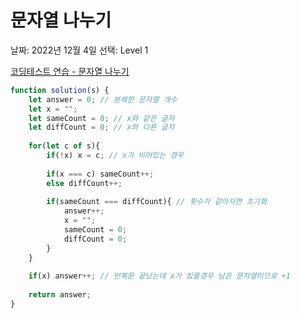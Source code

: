 # 문자열 나누기

날짜: 2022년 12월 4일
선택: Level 1

[코딩테스트 연습 - 문자열 나누기](https://school.programmers.co.kr/learn/courses/30/lessons/140108)

```jsx
function solution(s) {
    let answer = 0; // 분해한 문자열 개수
    let x = "";
    let sameCount = 0; // x와 같은 글자
    let diffCount = 0; // x와 다른 글자
    
    for(let c of s){
        if(!x) x = c; // x가 비어있는 경우
        
        if(x === c) sameCount++;
        else diffCount++;
        
        if(sameCount === diffCount){ // 횟수가 같아지면 초기화
            answer++;
            x = "";
            sameCount = 0;
            diffCount = 0;
        }
    }
    
    if(x) answer++; // 반복문 끝났는데 x가 있을경우 남은 문자열이므로 +1
    
    return answer;
}
```